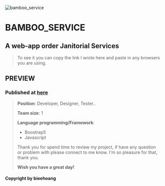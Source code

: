 ![bamboo_service](https://user-images.githubusercontent.com/99249759/197256584-ae4a0b93-3aff-4864-87bd-e6742d0157dc.png)
>
# BAMBOO_SERVICE
## A web-app order Janitorial Services
> To see it you can copy the link I wrote here and paste in any browsers you are using.
## PREVIEW
### Published at [here](https://qiese.github.io/bamboo_service/)
>
>**Position**: Developer, Designer, Tester..
>
>**Team size**: 1
>
>**Language programming/Framework**:
> - Boostrap5
> - Javascript
>
>Thank you for spend time to review my project, if have any question or problem with please connect to me know. I'm so pleasure for that, thank you.
>
>**Wish you have a great day!**
#### Copyright by **bieehoang**
